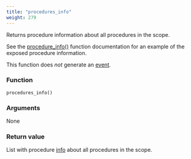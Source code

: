 ```yaml
---
title: "procedures_info"
weight: 279
---
```


Returns procedure information about all procedures in the scope.

See the [procedure_info()](../procedure_info) function documentation for an example of the exposed procedure information.

This function does *not* generate an [event](../../overview/events).

### Function

`procedures_info()`

### Arguments

None

### Return value

List with procedure [info](../../data-types/info)  about all procedures in the scope.
